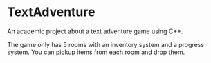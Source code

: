 # TextAdventure

An academic project about a text adventure game using C++.

The game only has 5 rooms with an inventory system and a progress system. You can pickup items from each room and drop them.